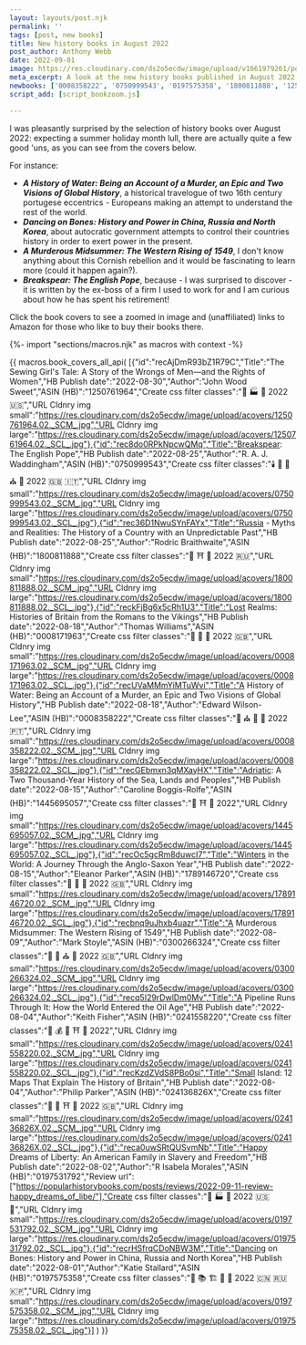 ```yaml
---
layout: layouts/post.njk
permalink: ''
tags: [post, new books]
title: New history books in August 2022
post_author: Anthony Webb
date: 2022-09-01
image: https://res.cloudinary.com/ds2o5ecdw/image/upload/v1661979261/posts/August2022_newhistorybooks.jpg
meta_excerpt: A look at the new history books published in August 2022, a pretty good haul for the a summer holiday month
newbooks: ['0008358222', '0750999543', '0197575358', '1800811888', '1250761964', '0300266324']
script_add: [script_bookzoom.js]

---
```


I was pleasantly surprised by the selection of history books over August 2022: expecting a summer holiday month lull, there are actually quite a few good 'uns, as you can see from the covers below.

For instance:

- ___A History of Water: Being an Account of a Murder, an Epic and Two Visions of Global History___, a historical travelogue of two 16th century portugese eccentrics - Europeans making an attempt to understand the rest of the world.
- ___Dancing on Bones: History and Power in China, Russia and North Korea___, about autocratic government attempts to control their countries history in order to exert power in the present.
- ___A Murderous Midsummer: The Western Rising of 1549___, I don't know anything about this Cornish rebellion and it would be fascinating to learn more (could it happen again?). 
- ___Breakspear: The English Pope___, because - I was surprised to discover - it is written by the ex-boss of a firm I used to work for and I am curious about how he has spent his retirement!

Click the book covers to see a zoomed in image and (unaffiliated) links to Amazon for those who like to buy their books there.

{%- import "sections/macros.njk" as macros with context -%}

{{ macros.book_covers_all_api(
[{"id":"recAjDmR93bZ1R79C","Title":"The Sewing Girl's Tale: A Story of the Wrongs of Men—and the Rights of Women","HB Publish date":"2022-08-30","Author":"John Wood Sweet","ASIN (HB)":"1250761964","Create css filter classes":"🚽 🏭 🍔 2022 🇺🇸","URL Cldnry img small":"https://res.cloudinary.com/ds2o5ecdw/image/upload/acovers/1250761964.02._SCM_.jpg","URL Cldnry img large":"https://res.cloudinary.com/ds2o5ecdw/image/upload/acovers/1250761964.02._SCL_.jpg"},{"id":"rec8do0RPkNpcwQMq","Title":"Breakspear: The English Pope","HB Publish date":"2022-08-25","Author":"R. A. J. Waddingham","ASIN (HB)":"0750999543","Create css filter classes":"🕯️ 🚽 👑 ⛪ 🥐 2022 🇬🇧 🇮🇹","URL Cldnry img small":"https://res.cloudinary.com/ds2o5ecdw/image/upload/acovers/0750999543.02._SCM_.jpg","URL Cldnry img large":"https://res.cloudinary.com/ds2o5ecdw/image/upload/acovers/0750999543.02._SCL_.jpg"},{"id":"rec36D1NwuSYnFAYx","Title":"Russia - Myths and Realities: The History of a Country with an Unpredictable Past","HB Publish date":"2022-08-25","Author":"Rodric Braithwaite","ASIN (HB)":"1800811888","Create css filter classes":"👑 ⛩️ 🥐 2022 🇷🇺","URL Cldnry img small":"https://res.cloudinary.com/ds2o5ecdw/image/upload/acovers/1800811888.02._SCM_.jpg","URL Cldnry img large":"https://res.cloudinary.com/ds2o5ecdw/image/upload/acovers/1800811888.02._SCL_.jpg"},{"id":"reckFjBg6x5cRh1U3","Title":"Lost Realms: Histories of Britain from the Romans to the Vikings","HB Publish date":"2022-08-18","Author":"Thomas Williams","ASIN (HB)":"0008171963","Create css filter classes":"👑 🏰 🥐 2022 🇬🇧","URL Cldnry img small":"https://res.cloudinary.com/ds2o5ecdw/image/upload/acovers/0008171963.02._SCM_.jpg","URL Cldnry img large":"https://res.cloudinary.com/ds2o5ecdw/image/upload/acovers/0008171963.02._SCL_.jpg"},{"id":"recUVaMMmYiMTuWvi","Title":"A History of Water: Being an Account of a Murder, an Epic and Two Visions of Global History","HB Publish date":"2022-08-18","Author":"Edward Wilson-Lee","ASIN (HB)":"0008358222","Create css filter classes":"🚽 ⛪ 🥐 🍭 2022 🇵🇹","URL Cldnry img small":"https://res.cloudinary.com/ds2o5ecdw/image/upload/acovers/0008358222.02._SCM_.jpg","URL Cldnry img large":"https://res.cloudinary.com/ds2o5ecdw/image/upload/acovers/0008358222.02._SCL_.jpg"},{"id":"recGEbmxn3qMXayHX","Title":"Adriatic: A Two Thousand-Year History of the Sea, Lands and Peoples","HB Publish date":"2022-08-15","Author":"Caroline Boggis-Rolfe","ASIN (HB)":"1445695057","Create css filter classes":"👑 ⛩️ 🥐 2022","URL Cldnry img small":"https://res.cloudinary.com/ds2o5ecdw/image/upload/acovers/1445695057.02._SCM_.jpg","URL Cldnry img large":"https://res.cloudinary.com/ds2o5ecdw/image/upload/acovers/1445695057.02._SCL_.jpg"},{"id":"recOc5gcRm8duwcI7","Title":"Winters in the World: A Journey Through the Anglo-Saxon Year","HB Publish date":"2022-08-15","Author":"Eleanor Parker","ASIN (HB)":"1789146720","Create css filter classes":"🚽 🏰 🥐 2022 🇬🇧","URL Cldnry img small":"https://res.cloudinary.com/ds2o5ecdw/image/upload/acovers/1789146720.02._SCM_.jpg","URL Cldnry img large":"https://res.cloudinary.com/ds2o5ecdw/image/upload/acovers/1789146720.02._SCL_.jpg"},{"id":"recbnq9uJhxb4uazr","Title":"A Murderous Midsummer: The Western Rising of 1549","HB Publish date":"2022-08-09","Author":"Mark Stoyle","ASIN (HB)":"0300266324","Create css filter classes":"👑 🚽 ⛪ 🥐 2022 🇬🇧","URL Cldnry img small":"https://res.cloudinary.com/ds2o5ecdw/image/upload/acovers/0300266324.02._SCM_.jpg","URL Cldnry img large":"https://res.cloudinary.com/ds2o5ecdw/image/upload/acovers/0300266324.02._SCL_.jpg"},{"id":"recq5I29rDwlDm0Mv","Title":"A Pipeline Runs Through It: How the World Entered the Oil Age","HB Publish date":"2022-08-04","Author":"Keith Fisher","ASIN (HB)":"0241558220","Create css filter classes":"👑 💰 🚽 ⛩️ 🍭 2022","URL Cldnry img small":"https://res.cloudinary.com/ds2o5ecdw/image/upload/acovers/0241558220.02._SCM_.jpg","URL Cldnry img large":"https://res.cloudinary.com/ds2o5ecdw/image/upload/acovers/0241558220.02._SCL_.jpg"},{"id":"recKzdZVdS8PBo0si","Title":"Small Island: 12 Maps That Explain The History of Britain","HB Publish date":"2022-08-04","Author":"Philip Parker","ASIN (HB)":"024136826X","Create css filter classes":"👑 🚽 ⛩️ 🥐 2022 🇬🇧","URL Cldnry img small":"https://res.cloudinary.com/ds2o5ecdw/image/upload/acovers/024136826X.02._SCM_.jpg","URL Cldnry img large":"https://res.cloudinary.com/ds2o5ecdw/image/upload/acovers/024136826X.02._SCL_.jpg"},{"id":"reca0uwSRtQUSvmNb","Title":"Happy Dreams of Liberty: An American Family in Slavery and Freedom","HB Publish date":"2022-08-02","Author":"R Isabela Morales","ASIN (HB)":"0197531792","Review url":["https://popularhistorybooks.com/posts/reviews/2022-09-11-review-happy_dreams_of_libe/"],"Create css filter classes":"🚽 🏭 🍔 2022 🇺🇸 📝","URL Cldnry img small":"https://res.cloudinary.com/ds2o5ecdw/image/upload/acovers/0197531792.02._SCM_.jpg","URL Cldnry img large":"https://res.cloudinary.com/ds2o5ecdw/image/upload/acovers/0197531792.02._SCL_.jpg"},{"id":"recrHSfrqCDoNBW3M","Title":"Dancing on Bones: History and Power in China, Russia and North Korea","HB Publish date":"2022-08-01","Author":"Katie Stallard","ASIN (HB)":"0197575358","Create css filter classes":"👑 📚 🏗️ 🥐 🍜 2022 🇨🇳 🇷🇺 🇰🇵","URL Cldnry img small":"https://res.cloudinary.com/ds2o5ecdw/image/upload/acovers/0197575358.02._SCM_.jpg","URL Cldnry img large":"https://res.cloudinary.com/ds2o5ecdw/image/upload/acovers/0197575358.02._SCL_.jpg"}]
) }}